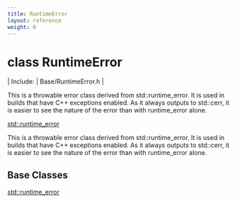 ```yaml
---
title: RuntimeError
layout: reference
weight: 0
---
```

class RuntimeError
===

| Include: | Base/RuntimeError.h |

This is a throwable error class derived from std::runtime_error.
It is used in builds that have C++ exceptions enabled. As it always outputs to std::cerr,
it is easier to see the nature of the error than with runtime_error alone.
  

[std::runtime_error](/ref/std/runtime_error.html)


This is a throwable error class derived from std::runtime_error.
It is used in builds that have C++ exceptions enabled. As it always outputs to std::cerr,
it is easier to see the nature of the error than with runtime_error alone.
  


Base Classes
---
[std::runtime_error](/ref/std/runtime_error.html)
